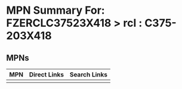 



# MPN Summary For: FZERCLC37523X418 > rcl : C375-203X418

## MPNs
  

|MPN|Direct Links|Search Links|
| :--- | :--- | :--- |
||||
